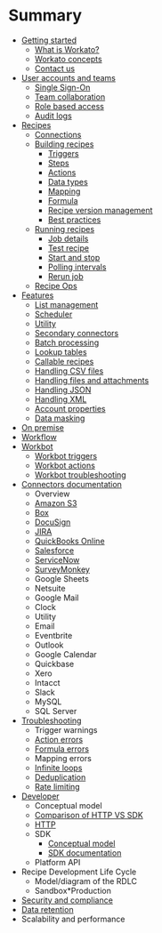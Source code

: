 # Summary

* [Getting started](getting-started.md)
  * [What is Workato?](what-is-workato.md)
  * [Workato concepts](workato-concepts.md)
  * [Contact us](contact-us.md)
* [User accounts and teams](user-accounts-and-teams.md)
  * [Single Sign-On](user-accounts-and-teams/sso.md)
  * [Team collaboration](user-accounts-and-teams/team-collaboration.md)
  * [Role based access](user-accounts-and-teams/team-collaboration.md#team-roles)
  * [Audit logs](user-accounts-and-teams/team-collaboration.md#audit-logs)
* [Recipes](recipes.md)
  * [Connections](recipes/connections.md)
  * [Building recipes](recipes/building-recipes.md)
    * [Triggers](recipes/triggers.md)
    * [Steps](recipes/steps.md)
    * [Actions](recipes/actions.md)
    * [Data types](recipes/data-pils.md)
    * [Mapping](recipes/mapping.md)
    * [Formula](recipes/formula.md)
    * [Recipe version management](recipes/recipe-version-management.md)
    * [Best practices](recipes/building-best-practices.md)
  * [Running recipes](recipes/running-recipes.md)
    * [Job details](recipes/job-details.md)
    * [Test recipe](recipes/testing-recipes.md)
    * [Start and stop](recipes/start-and-stop.md)
    * [Polling intervals](recipes/polling-intervals.md)
    * [Rerun job](recipes/rerun-job.md)
  * [Recipe Ops](recipe-ops.md)
* [Features](features.md)
  * [List management](features/list-management.md)
  * [Scheduler](features/scheduler.md)
  * [Utility](features/utilities.md)
  * [Secondary connectors](features/secondary-connectors.md)
  * [Batch processing](features/batch-processing.md)
  * [Lookup tables](features/lookup-tables.md)
  * [Callable recipes](features/callable-recipes.md)
  * [Handling CSV files](features/handling-csv-files.md)
  * [Handling files and attachments](features/handling-files-and-attachments.md)
  * [Handling JSON](features/handling-json.md)
  * [Handling XML](handling-xml.md)
  * [Account properties](features/account-properties.md)
  * [Data masking](features/data-masking.md)
* [On premise](on-prem.md)
* [Workflow](workflow.md)
* [Workbot](workbot/workbot.md)
  * [Workbot triggers](workbot/workbot-triggers.md)
  * [Workbot actions](workbot/workbot-actions.md)
  * [Workbot troubleshooting](workbot/workbot-troubleshooting.md)
* [Connectors documentation](connectors.md)
  * Overview
  * [Amazon S3](connectors/s3.md)
  * [Box](connectors/box.md)
  * [DocuSign](connectors/docusign.md)
  * [JIRA](connectors/jira.md)
  * [QuickBooks Online](connectors/quickbooks.md)
  * [Salesforce](connectors/salesforce.md)
  * [ServiceNow](connectors/servicenow.md)
  * [SurveyMonkey](connectors/surveymonkey.md)
  * Google Sheets
  * Netsuite
  * Google Mail
  * Clock
  * Utility
  * Email
  * Eventbrite
  * Outlook
  * Google Calendar
  * Quickbase
  * Xero
  * Intacct
  * Slack
  * MySQL
  * SQL Server
* [Troubleshooting](troubleshooting.md)
  * Trigger warnings
  * [Action errors](recipes/action-errors.md)
  * [Formula errors](recipes/formula-errors.md)
  * Mapping errors
  * [Infinite loops](recipes/infinite-loops.md)
  * [Deduplication](recipes/deduplication.md)
  * [Rate limiting](recipes/rate-limiting.md)
* [Developer](developer.md)
  * Conceptual model
  * [Comparison of HTTP VS SDK](developer/http-vs-sdk.md)
  * [HTTP](developer/http.md)
  * SDK
    * [Conceptual model](developer/sdk/sdk-conceptual-model.md)
    * [SDK documentation](developer/sdk/sdk-docs.md)
  * Platform API
* Recipe Development Life Cycle
  * Model/diagram of the RDLC
  * Sandbox\*Production
* [Security and compliance](https://www.workato.com/security)
* [Data retention](data-retention.md)
* Scalability and performance